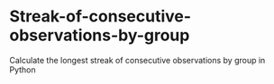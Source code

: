 # Streak-of-consecutive-observations-by-group
Calculate the longest streak of consecutive observations by group in Python
